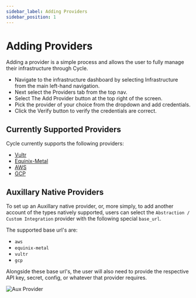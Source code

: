 ```yaml
---
sidebar_label: Adding Providers
sidebar_position: 1
---
```


# Adding Providers

Adding a provider is a simple process and allows the user to fully manage their infrastructure through Cycle.

- Navigate to the infrastructure dashboard by selecting Infrastructure from the main left-hand navigation.
- Next select the Providers tab from the top nav.
- Select The Add Provider button at the top right of the screen.
- Pick the provider of your choice from the dropdown and add credentials.
- Click the Verify button to verify the credentials are correct.

## Currently Supported Providers

Cycle currently supports the following providers:

- [Vultr](/docs/infrastructure/providers/configure-vultr)
- [Equinix-Metal](/docs/infrastructure/providers/configure-equinix)
- [AWS](/docs/infrastructure/providers/configure-aws)
- [GCP](/docs/infrastructure/providers/configure-gcp)

## Auxillary Native Providers

To set up an Auxillary native provider, or, more simply, to add another account of the types natively supported, users can select the `Abstraction / Custom Integration` provider with the following special `base_url`.

The supported base url's are:

- `aws`
- `equinix-metal`
- `vultr`
- `gcp`

Alongside these base url's, the user will also need to provide the respective API key, secret, config, or whatever that provider requires.

![Aux Provider](https://static.cycle.io/docs/infrastructure/custom-aux-provider.png)
